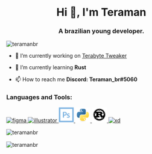 <h1 align="center">Hi 👋, I'm Teraman</h1>
<h3 align="center">A brazilian young developer.</h3>

<p align="left"> <img src="https://komarev.com/ghpvc/?username=teramanbr&label=Profile%20views&color=0e75b6&style=flat" alt="teramanbr" /> </p>

- 🔭 I’m currently working on [Terabyte Tweaker](https://github.com/Teramanbr/TerabyteTweaker)

- 🌱 I’m currently learning **Rust**

- 📫 How to reach me **Discord: Teraman_br#5060**

<h3 align="left">Languages and Tools:</h3>
<p align="left"> <a href="https://www.figma.com/" target="_blank" rel="noreferrer"> <img src="https://www.vectorlogo.zone/logos/figma/figma-icon.svg" alt="figma" width="40" height="40"/> </a> <a href="https://www.adobe.com/in/products/illustrator.html" target="_blank" rel="noreferrer"> <img src="https://www.vectorlogo.zone/logos/adobe_illustrator/adobe_illustrator-icon.svg" alt="illustrator" width="40" height="40"/> </a> <a href="https://www.photoshop.com/en" target="_blank" rel="noreferrer"> <img src="https://raw.githubusercontent.com/devicons/devicon/master/icons/photoshop/photoshop-line.svg" alt="photoshop" width="40" height="40"/> </a> <a href="https://www.python.org" target="_blank" rel="noreferrer"> <img src="https://raw.githubusercontent.com/devicons/devicon/master/icons/python/python-original.svg" alt="python" width="40" height="40"/> </a> <a href="https://www.rust-lang.org" target="_blank" rel="noreferrer"> <img src="https://raw.githubusercontent.com/devicons/devicon/master/icons/rust/rust-plain.svg" alt="rust" width="40" height="40"/> </a> <a href="https://www.adobe.com/products/xd.html" target="_blank" rel="noreferrer"> <img src="https://cdn.worldvectorlogo.com/logos/adobe-xd.svg" alt="xd" width="40" height="40"/> </a> </p>

<p><img align="center" src="https://github-readme-stats.vercel.app/api/top-langs?username=teramanbr&show_icons=true&locale=en&layout=compact" alt="teramanbr" /></p>

<p><img align="center" src="https://github-readme-streak-stats.herokuapp.com/?user=teramanbr&" alt="teramanbr" /></p>
